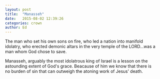 ```yaml
---
layout: post
title:  "Manasseh"
date:   2015-08-02 12:39:26
categories: crown
author: Ed
---
```

The man who set his own sons on fire, who led a nation into manifold idolatry, who erected demonic altars in the very temple of the LORD...was a man whom God chose to save.

Manasseh, arguably the most idolatrous king of Israel is a lesson on the astounding extent of God's grace.  Beacause of him we know that there is no burden of sin that can outweigh the atoning work of Jesus' death.
